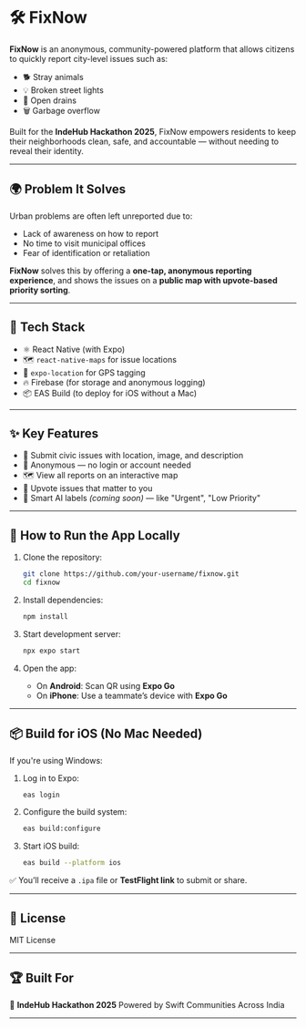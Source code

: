 # 🛠️ FixNow

**FixNow** is an anonymous, community-powered platform that allows citizens to quickly report city-level issues such as:
- 🐕 Stray animals  
- 💡 Broken street lights  
- 🚧 Open drains  
- 🗑️ Garbage overflow

Built for the **IndeHub Hackathon 2025**, FixNow empowers residents to keep their neighborhoods clean, safe, and accountable — without needing to reveal their identity.

---

## 🌍 Problem It Solves

Urban problems are often left unreported due to:
- Lack of awareness on how to report  
- No time to visit municipal offices  
- Fear of identification or retaliation  

**FixNow** solves this by offering a **one-tap, anonymous reporting experience**, and shows the issues on a **public map with upvote-based priority sorting**.

---

## 🚀 Tech Stack

- ⚛️ React Native (with Expo)  
- 🗺️ `react-native-maps` for issue locations  
- 📍 `expo-location` for GPS tagging  
- 🔥 Firebase (for storage and anonymous logging)  
- 📦 EAS Build (to deploy for iOS without a Mac)

---

## ✨ Key Features

- 📸 Submit civic issues with location, image, and description  
- 🧭 Anonymous — no login or account needed  
- 🗺️ View all reports on an interactive map  
- 🔼 Upvote issues that matter to you  
- 🧠 Smart AI labels *(coming soon)* — like "Urgent", "Low Priority"  

---

## 📱 How to Run the App Locally

1. Clone the repository:
   ```bash
   git clone https://github.com/your-username/fixnow.git
   cd fixnow

2. Install dependencies:

   ```bash
   npm install

3. Start development server:

   ```bash
   npx expo start
   ```

4. Open the app:

   * On **Android**: Scan QR using **Expo Go**
   * On **iPhone**: Use a teammate’s device with **Expo Go**

---

## 📦 Build for iOS (No Mac Needed)

If you're using Windows:

1. Log in to Expo:

   ```bash
   eas login

2. Configure the build system:

   ```bash
   eas build:configure

3. Start iOS build:

   ```bash
   eas build --platform ios
   ```

✅ You’ll receive a `.ipa` file or **TestFlight link** to submit or share.

---

## 📄 License

MIT License

---

## 🏆 Built For

🎯 **IndeHub Hackathon 2025**
Powered by Swift Communities Across India

---

